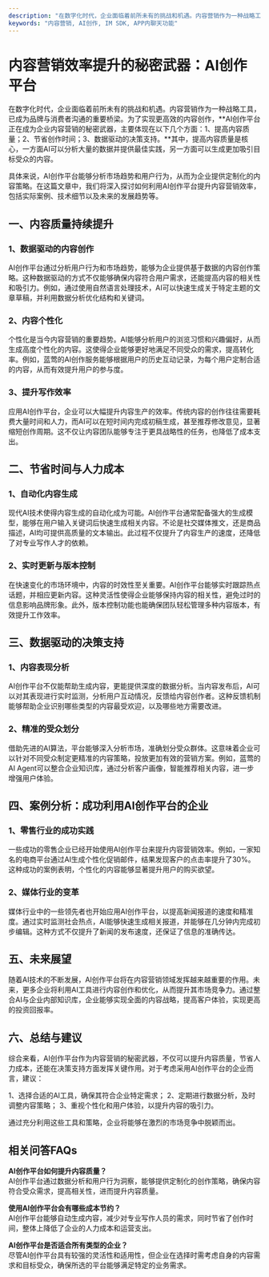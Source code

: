 ```yaml
---
description: "在数字化时代，企业面临着前所未有的挑战和机遇。内容营销作为一种战略工具，已成为品牌与消费者沟通的重要桥梁。为了实现更高效的内容创作，**AI创作平台正在成为企业内容营销的秘密武器，主要体现在以下几个方面：1、提高内容质量；2、节省创作时间；3、数据驱动的决策支持。**其中，提高内容质量是核心，一方面AI可以分析大量的数据并提供最佳实践，另一方面可以生成更加吸引目标受众的内容。"
keywords: "内容营销, AI创作, IM SDK, APP内聊天功能"
---
```

# 内容营销效率提升的秘密武器：AI创作平台

在数字化时代，企业面临着前所未有的挑战和机遇。内容营销作为一种战略工具，已成为品牌与消费者沟通的重要桥梁。为了实现更高效的内容创作，**AI创作平台正在成为企业内容营销的秘密武器，主要体现在以下几个方面：1、提高内容质量；2、节省创作时间；3、数据驱动的决策支持。**其中，提高内容质量是核心，一方面AI可以分析大量的数据并提供最佳实践，另一方面可以生成更加吸引目标受众的内容。

具体来说，AI创作平台能够分析市场趋势和用户行为，从而为企业提供定制化的内容策略。在这篇文章中，我们将深入探讨如何利用AI创作平台提升内容营销效率，包括实际案例、技术细节以及未来的发展趋势等。

## 一、内容质量持续提升

### 1、数据驱动的内容创作

AI创作平台通过分析用户行为和市场趋势，能够为企业提供基于数据的内容创作策略。这种数据驱动的方式不仅能够确保内容符合用户需求，还能提高内容的相关性和吸引力。例如，通过使用自然语言处理技术，AI可以快速生成关于特定主题的文章草稿，并利用数据分析优化结构和关键词。

### 2、内容个性化

个性化是当今内容营销的重要趋势。AI能够分析用户的浏览习惯和兴趣偏好，从而生成高度个性化的内容。这使得企业能够更好地满足不同受众的需求，提高转化率。例如，蓝莺的AI创作服务能够根据用户的历史互动记录，为每个用户定制合适的内容，从而有效提升用户的参与度。

### 3、提升写作效率

应用AI创作平台，企业可以大幅提升内容生产的效率。传统内容的创作往往需要耗费大量时间和人力，而AI可以在短时间内完成初稿生成，甚至推荐修改意见，显著缩短创作周期。这不仅让内容团队能够专注于更具战略性的任务，也降低了成本支出。

## 二、节省时间与人力成本

### 1、自动化内容生成

现代AI技术使得内容生成的自动化成为可能。AI创作平台通常配备强大的生成模型，能够在用户输入关键词后快速生成相关内容。不论是社交媒体推文，还是商品描述，AI均可提供高质量的文本输出。此过程不仅提升了内容生产的速度，还降低了对专业写作人才的依赖。

### 2、实时更新与版本控制

在快速变化的市场环境中，内容的时效性至关重要。AI创作平台能够实时跟踪热点话题，并相应更新内容。这种灵活性使得企业能够保持内容的相关性，避免过时的信息影响品牌形象。此外，版本控制功能也能确保团队轻松管理多种内容版本，有效提升工作效率。

## 三、数据驱动的决策支持

### 1、内容表现分析

AI创作平台不仅能帮助生成内容，更能提供深度的数据分析。当内容发布后，AI可以对其表现进行实时监测，分析用户互动情况，反馈给内容创作者。这种反馈机制能够帮助企业识别哪些类型的内容最受欢迎，以及哪些地方需要改进。

### 2、精准的受众划分

借助先进的AI算法，平台能够深入分析市场，准确划分受众群体。这意味着企业可以针对不同受众制定更精准的内容策略，投放更加有效的营销方案。例如，蓝莺的AI Agent可以整合企业知识库，通过分析客户画像，智能推荐相关内容，进一步增强用户体验。

## 四、案例分析：成功利用AI创作平台的企业

### 1、零售行业的成功实践

一些成功的零售企业已经开始使用AI创作平台来提升内容营销效率。例如，一家知名的电商平台通过AI生成个性化促销邮件，结果发现客户的点击率提升了30%。这种成功的案例表明，个性化的内容能够显著提升用户的购买欲望。

### 2、媒体行业的变革

媒体行业中的一些领先者也开始应用AI创作平台，以提高新闻报道的速度和精准度。通过实时监测社会热点，AI能够快速生成相关报道，并能够在几分钟内完成初步编辑。这种方式不仅提升了新闻的发布速度，还保证了信息的准确传达。

## 五、未来展望

随着AI技术的不断发展，AI创作平台将在内容营销领域发挥越来越重要的作用。未来，更多企业将利用AI工具进行内容创作和优化，从而提升其市场竞争力。通过整合AI与企业内部知识库，企业能够实现全面的内容战略，提高客户体验，实现更高的投资回报率。

## 六、总结与建议

综合来看，AI创作平台作为内容营销的秘密武器，不仅可以提升内容质量，节省人力成本，还能在决策支持方面发挥关键作用。对于考虑采用AI创作平台的企业而言，建议：

1、选择合适的AI工具，确保其符合企业特定需求；
2、定期进行数据分析，及时调整内容策略；
3、重视个性化和用户体验，以提升内容的吸引力。

通过充分利用这些工具和策略，企业将能够在激烈的市场竞争中脱颖而出。

## 相关问答FAQs

**AI创作平台如何提升内容质量？**  
AI创作平台通过数据分析和用户行为洞察，能够提供定制化的创作策略，确保内容符合受众需求，提高相关性，进而提升内容质量。

**使用AI创作平台会有哪些成本节约？**  
AI创作平台能够自动生成内容，减少对专业写作人员的需求，同时节省了创作时间，整体上降低了企业的人力成本和运营支出。

**AI创作平台是否适合所有类型的企业？**  
尽管AI创作平台具有较强的灵活性和适用性，但企业在选择时需考虑自身的内容需求和目标受众，确保所选的平台能够满足特定的业务需求。
